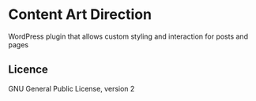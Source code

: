 # Content Art Direction
WordPress plugin that allows custom styling and interaction for posts and pages

## Licence
GNU General Public License, version 2

